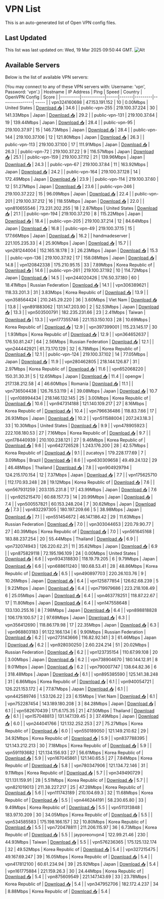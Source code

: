 # VPN List

This is an auto-generated list of Open VPN config files.

## Last Updated

This list was last updated on: Wed, 19 Mar 2025 09:50:44 GMT.
![Alt](https://repobeats.axiom.co/api/embed/186b98318ef1479477931607c1ad7d823f12451f.svg "Repobeats analytics image")

## Available Servers

Below is the list of available VPN servers:

(You may connect to any of these VPN servers with: Username: 'vpn', Password: 'vpn'.)
| Hostname | IP Address | Ping | Speed | Country | OpenVPN Config | Score |
|----------|------------|------|-------|---------|----------------| ----- |
| vpn324160698 | 47.153.191.152 | 10 | 0.00Mbps | United States | [Download 📥](./configs/server_0_US.ovpn) | 34.6 |
| public-vpn-255 | 219.100.37.224 | 30 | 141.33Mbps | Japan | [Download 📥](./configs/server_1_JP.ovpn) | 29.2 |
| public-vpn-131 | 219.100.37.64 | 19 | 139.44Mbps | Japan | [Download 📥](./configs/server_2_JP.ovpn) | 28.4 |
| public-vpn-95 | 219.100.37.97 | 15 | 146.73Mbps | Japan | [Download 📥](./configs/server_3_JP.ovpn) | 28.4 |
| public-vpn-144 | 219.100.37.106 | 12 | 121.80Mbps | Japan | [Download 📥](./configs/server_4_JP.ovpn) | 26.3 |
| public-vpn-113 | 219.100.37.100 | 17 | 111.91Mbps | Japan | [Download 📥](./configs/server_5_JP.ovpn) | 26.3 |
| public-vpn-72 | 219.100.37.22 | 9 | 116.57Mbps | Japan | [Download 📥](./configs/server_6_JP.ovpn) | 25.1 |
| public-vpn-159 | 219.100.37.112 | 21 | 139.96Mbps | Japan | [Download 📥](./configs/server_7_JP.ovpn) | 24.3 |
| public-vpn-67 | 219.100.37.84 | 11 | 163.92Mbps | Japan | [Download 📥](./configs/server_8_JP.ovpn) | 24.2 |
| public-vpn-164 | 219.100.37.128 | 14 | 172.49Mbps | Japan | [Download 📥](./configs/server_9_JP.ovpn) | 23.9 |
| public-vpn-114 | 219.100.37.60 | 12 | 51.27Mbps | Japan | [Download 📥](./configs/server_10_JP.ovpn) | 23.6 |
| public-vpn-246 | 219.100.37.222 | 15 | 96.09Mbps | Japan | [Download 📥](./configs/server_11_JP.ovpn) | 22.4 |
| public-vpn-201 | 219.100.37.212 | 16 | 118.55Mbps | Japan | [Download 📥](./configs/server_12_JP.ovpn) | 22.0 |
| vpn810655546 | 73.231.202.255 | 18 | 2.87Mbps | United States | [Download 📥](./configs/server_13_US.ovpn) | 21.1 |
| public-vpn-194 | 219.100.37.210 | 8 | 115.22Mbps | Japan | [Download 📥](./configs/server_14_JP.ovpn) | 18.4 |
| public-vpn-205 | 219.100.37.214 | 12 | 84.64Mbps | Japan | [Download 📥](./configs/server_15_JP.ovpn) | 16.8 |
| public-vpn-49 | 219.100.37.15 | 15 | 177.66Mbps | Japan | [Download 📥](./configs/server_16_JP.ovpn) | 16.2 |
| handmadeserver | 221.105.235.33 | 4 | 25.90Mbps | Japan | [Download 📥](./configs/server_17_JP.ovpn) | 15.7 |
| vpn281244004 | 152.165.18.178 | 3 | 26.23Mbps | Japan | [Download 📥](./configs/server_18_JP.ovpn) | 15.3 |
| public-vpn-136 | 219.100.37.92 | 17 | 158.08Mbps | Japan | [Download 📥](./configs/server_19_JP.ovpn) | 14.8 |
| vpn120842338 | 175.210.95.15 | 33 | 7.89Mbps | Korea Republic of | [Download 📥](./configs/server_20_KR.ovpn) | 14.6 |
| public-vpn-261 | 219.100.37.192 | 10 | 114.72Mbps | Japan | [Download 📥](./configs/server_21_JP.ovpn) | 14.5 |
| vpn244020426 | 176.50.37.180 | 60 | 18.41Mbps | Russian Federation | [Download 📥](./configs/server_22_RU.ovpn) | 14.1 |
| vpn306389621 | 118.33.201.3 | 31 | 3.83Mbps | Korea Republic of | [Download 📥](./configs/server_23_KR.ovpn) | 13.9 |
| vpn358564424 | 210.245.29.220 | 36 | 3.60Mbps | Viet Nam | [Download 📥](./configs/server_24_VN.ovpn) | 13.8 |
| vpn891883062 | 131.147.203.90 | 2 | 52.53Mbps | Japan | [Download 📥](./configs/server_25_JP.ovpn) | 13.3 |
| vpn503500791 | 182.235.231.66 | 23 | 2.41Mbps | Taiwan | [Download 📥](./configs/server_26_TW.ovpn) | 13.3 |
| vpn177355746 | 221.153.150.103 | 28 | 10.69Mbps | Korea Republic of | [Download 📥](./configs/server_27_KR.ovpn) | 12.9 |
| vpn397399001 | 115.23.145.17 | 30 | 1.93Mbps | Korea Republic of | [Download 📥](./configs/server_28_KR.ovpn) | 12.9 |
| vpn364652637 | 176.50.81.247 | 64 | 2.56Mbps | Russian Federation | [Download 📥](./configs/server_29_RU.ovpn) | 12.1 |
| vpn244442921 | 61.73.170.129 | 32 | 6.78Mbps | Korea Republic of | [Download 📥](./configs/server_30_KR.ovpn) | 12.1 |
| public-vpn-124 | 219.100.37.102 | 14 | 77.05Mbps | Japan | [Download 📥](./configs/server_31_JP.ovpn) | 11.9 |
| vpn280462805 | 218.144.126.87 | 31 | 2.97Mbps | Korea Republic of | [Download 📥](./configs/server_32_KR.ovpn) | 11.6 |
| vpn652068220 | 150.31.30.31 | 5 | 12.65Mbps | Japan | [Download 📥](./configs/server_33_JP.ovpn) | 11.4 |
| opengw | 217.138.212.58 | 4 | 46.60Mbps | Romania | [Download 📥](./configs/server_34_RO.ovpn) | 11.1 |
| vpn736504438 | 126.76.53.119 | 4 | 39.08Mbps | Japan | [Download 📥](./configs/server_35_JP.ovpn) | 10.7 |
| vpn108994434 | 218.146.132.145 | 25 | 3.00Mbps | Korea Republic of | [Download 📥](./configs/server_36_KR.ovpn) | 10.6 |
| vpn947314188 | 121.140.109.217 | 27 | 8.16Mbps | Korea Republic of | [Download 📥](./configs/server_37_KR.ovpn) | 10.4 |
| vpn796636486 | 118.83.7.66 | 17 | 26.93Mbps | Japan | [Download 📥](./configs/server_38_JP.ovpn) | 10.2 |
| vpn511588004 | 207.243.18.3 | 33 | 10.30Mbps | United States | [Download 📥](./configs/server_39_US.ovpn) | 9.9 |
| vpn478905923 | 222.108.180.53 | 27 | 7.16Mbps | Korea Republic of | [Download 📥](./configs/server_40_KR.ovpn) | 9.7 |
| vpn178440939 | 210.100.238.121 | 27 | 9.46Mbps | Korea Republic of | [Download 📥](./configs/server_41_KR.ovpn) | 9.6 |
| vpn642726528 | 1.243.176.200 | 28 | 42.57Mbps | Korea Republic of | [Download 📥](./configs/server_42_KR.ovpn) | 9.1 |
| zucatoys | 179.228.177.69 | 7 | 3.09Mbps | Brazil | [Download 📥](./configs/server_43_BR.ovpn) | 8.6 |
| vpn630309658 | 49.49.24.132 | 29 | 46.48Mbps | Thailand | [Download 📥](./configs/server_44_TH.ovpn) | 7.8 |
| vpn904929794 | 124.215.170.154 | 12 | 7.37Mbps | Japan | [Download 📥](./configs/server_45_JP.ovpn) | 7.7 |
| vpn175625710 | 112.170.93.248 | 28 | 19.12Mbps | Korea Republic of | [Download 📥](./configs/server_46_KR.ovpn) | 7.6 |
| vpn567931259 | 203.135.231.8 | 17 | 43.99Mbps | Japan | [Download 📥](./configs/server_47_JP.ovpn) | 7.6 |
| vpn925215470 | 60.68.157.73 | 14 | 20.99Mbps | Japan | [Download 📥](./configs/server_48_JP.ovpn) | 7.4 |
| vpn500557821 | 60.153.248.204 | 7 | 30.62Mbps | Japan | [Download 📥](./configs/server_49_JP.ovpn) | 7.3 |
| vpn832297305 | 180.197.209.66 | 5 | 38.98Mbps | Japan | [Download 📥](./configs/server_50_JP.ovpn) | 7.1 |
| vpn551454672 | 46.147.186.42 | 29 | 11.63Mbps | Russian Federation | [Download 📥](./configs/server_51_RU.ovpn) | 7.0 |
| vpn303044653 | 220.79.90.77 | 27 | 40.39Mbps | Korea Republic of | [Download 📥](./configs/server_52_KR.ovpn) | 7.0 |
| vpn561645168 | 183.88.237.254 | 20 | 55.44Mbps | Thailand | [Download 📥](./configs/server_53_TH.ovpn) | 6.9 |
| vpn732074943 | 126.220.62.21 | 11 | 35.62Mbps | Japan | [Download 📥](./configs/server_54_JP.ovpn) | 6.9 |
| vpn875829118 | 72.195.196.109 | 24 | 0.00Mbps | United States | [Download 📥](./configs/server_55_US.ovpn) | 6.6 |
| vpn934318830 | 118.19.79.205 | 6 | 9.79Mbps | Japan | [Download 📥](./configs/server_56_JP.ovpn) | 6.6 |
| vpn688611240 | 180.68.53.41 | 28 | 48.86Mbps | Korea Republic of | [Download 📥](./configs/server_57_KR.ovpn) | 6.5 |
| vpn490897703 | 220.26.103.76 | 9 | 10.26Mbps | Japan | [Download 📥](./configs/server_58_JP.ovpn) | 6.4 |
| vpn125877854 | 126.62.68.239 | 5 | 9.22Mbps | Japan | [Download 📥](./configs/server_59_JP.ovpn) | 6.4 |
| vpn719979686 | 223.218.108.49 | 6 | 25.05Mbps | Japan | [Download 📥](./configs/server_60_JP.ovpn) | 6.4 |
| vpn463778251 | 118.87.22.67 | 17 | 11.80Mbps | Japan | [Download 📥](./configs/server_61_JP.ovpn) | 6.4 |
| vpn147558648 | 133.130.255.16 | 8 | 7.98Mbps | Japan | [Download 📥](./configs/server_62_JP.ovpn) | 6.4 |
| vpn898818828 | 106.179.100.57 | 2 | 97.69Mbps | Japan | [Download 📥](./configs/server_63_JP.ovpn) | 6.3 |
| vpn356412690 | 118.86.179.98 | 17 | 22.35Mbps | Japan | [Download 📥](./configs/server_64_JP.ovpn) | 6.3 |
| vpn968803183 | 91.122.166.134 | 6 | 9.90Mbps | Russian Federation | [Download 📥](./configs/server_65_RU.ovpn) | 6.2 |
| vpn273143666 | 116.82.92.141 | 3 | 61.46Mbps | Japan | [Download 📥](./configs/server_66_JP.ovpn) | 6.2 |
| vpn928030250 | 2.60.224.214 | 51 | 20.02Mbps | Russian Federation | [Download 📥](./configs/server_67_RU.ovpn) | 6.2 |
| vpn123735154 | 110.67.99.108 | 20 | 3.00Mbps | Japan | [Download 📥](./configs/server_68_JP.ovpn) | 6.2 |
| vpn738904670 | 180.144.12.91 | 8 | 9.01Mbps | Japan | [Download 📥](./configs/server_69_JP.ovpn) | 6.2 |
| vpn790007747 | 138.64.82.36 | 6 | 318.48Mbps | Japan | [Download 📥](./configs/server_70_JP.ovpn) | 6.1 |
| vpn895385590 | 125.141.38.248 | 31 | 6.86Mbps | Korea Republic of | [Download 📥](./configs/server_71_KR.ovpn) | 6.1 |
| vpn940054721 | 126.221.153.172 | 4 | 77.87Mbps | Japan | [Download 📥](./configs/server_72_JP.ovpn) | 6.1 |
| vpn442589746 | 1.53.126.22 | 23 | 6.15Mbps | Viet Nam | [Download 📥](./configs/server_73_VN.ovpn) | 6.1 |
| vpn752287454 | 143.189.180.208 | 3 | 84.28Mbps | Japan | [Download 📥](./configs/server_74_JP.ovpn) | 6.1 |
| vpn582670439 | 171.6.175.35 | 21 | 47.50Mbps | Thailand | [Download 📥](./configs/server_75_TH.ovpn) | 6.1 |
| vpn157048813 | 131.147.139.45 | 3 | 37.49Mbps | Japan | [Download 📥](./configs/server_76_JP.ovpn) | 6.0 |
| vpn244041766 | 121.132.252.253 | 27 | 75.27Mbps | Korea Republic of | [Download 📥](./configs/server_77_KR.ovpn) | 6.0 |
| vpn550189050 | 121.149.210.62 | 29 | 34.92Mbps | Korea Republic of | [Download 📥](./configs/server_78_KR.ovpn) | 5.9 |
| vpn837788395 | 121.143.212.213 | 30 | 7.18Mbps | Korea Republic of | [Download 📥](./configs/server_79_KR.ovpn) | 5.9 |
| vpn591193682 | 121.134.156.93 | 27 | 56.61Mbps | Korea Republic of | [Download 📥](./configs/server_80_KR.ovpn) | 5.9 |
| vpn167045861 | 121.140.65.5 | 27 | 7.84Mbps | Korea Republic of | [Download 📥](./configs/server_81_KR.ovpn) | 5.8 |
| vpn780347906 | 121.134.72.146 | 31 | 9.11Mbps | Korea Republic of | [Download 📥](./configs/server_82_KR.ovpn) | 5.7 |
| vpn349490729 | 121.131.159.91 | 28 | 5.51Mbps | Korea Republic of | [Download 📥](./configs/server_83_KR.ovpn) | 5.7 |
| vpn821019013 | 211.38.227.217 | 25 | 47.28Mbps | Korea Republic of | [Download 📥](./configs/server_84_KR.ovpn) | 5.6 |
| vpn111743189 | 210.104.69.3 | 32 | 11.68Mbps | Korea Republic of | [Download 📥](./configs/server_85_KR.ovpn) | 5.5 |
| vpn446244191 | 58.230.65.80 | 33 | 9.49Mbps | Korea Republic of | [Download 📥](./configs/server_86_KR.ovpn) | 5.5 |
| vpn511313848 | 183.97.10.209 | 30 | 34.05Mbps | Korea Republic of | [Download 📥](./configs/server_87_KR.ovpn) | 5.5 |
| vpn534585583 | 175.198.166.157 | 32 | 10.80Mbps | Korea Republic of | [Download 📥](./configs/server_88_KR.ovpn) | 5.5 |
| vpn720478811 | 211.206.115.97 | 36 | 6.73Mbps | Korea Republic of | [Download 📥](./configs/server_89_KR.ovpn) | 5.5 |
| jayporeonvpn4 | 122.99.21.46 | 230 | 44.93Mbps | Taiwan | [Download 📥](./configs/server_90_TW.ovpn) | 5.5 |
| vpn576236365 | 175.125.132.174 | 32 | 49.52Mbps | Korea Republic of | [Download 📥](./configs/server_91_KR.ovpn) | 5.4 |
| vpn327215475 | 49.167.69.247 | 39 | 16.05Mbps | Korea Republic of | [Download 📥](./configs/server_92_KR.ovpn) | 5.4 |
| vpn417812100 | 60.61.234.94 | 39 | 25.92Mbps | Japan | [Download 📥](./configs/server_93_JP.ovpn) | 5.4 |
| vpn161775884 | 221.159.26.3 | 30 | 24.44Mbps | Korea Republic of | [Download 📥](./configs/server_94_KR.ovpn) | 5.4 |
| vpn875609549 | 221.147.143.69 | 33 | 23.78Mbps | Korea Republic of | [Download 📥](./configs/server_95_KR.ovpn) | 5.4 |
| vpn347952706 | 182.172.4.237 | 34 | 8.88Mbps | Korea Republic of | [Download 📥](./configs/server_96_KR.ovpn) | 5.4 |
